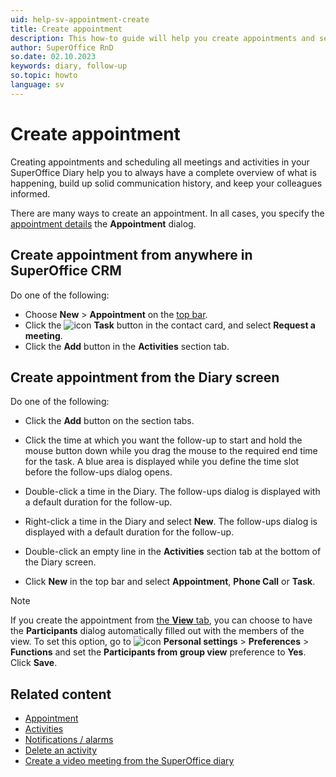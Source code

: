 ```yaml
---
uid: help-sv-appointment-create
title: Create appointment
description: This how-to guide will help you create appointments and see the different types of activity options available.
author: SuperOffice RnD
so.date: 02.10.2023
keywords: diary, follow-up
so.topic: howto
language: sv
---
```


# Create appointment

Creating appointments and scheduling all meetings and activities in your SuperOffice Diary help you to always have a complete overview of what is happening, build up solid communication history, and keep your colleagues informed.

There are many ways to create an appointment. In all cases, you specify the [appointment details][2] the **Appointment** dialog.

## Create appointment from anywhere in SuperOffice CRM

Do one of the following:

* Choose **New** > **Appointment** on the [top bar][3].
* Click the ![icon][img1] **Task** button in the contact card, and select **Request a meeting**.
* Click the **Add** button in the **Activities** section tab.

## Create appointment from the Diary screen

Do one of the following:

* Click the **Add** button on the section tabs.

* Click the time at which you want the follow-up to start and hold the mouse button down while you drag the mouse to the required end time for the task. A blue area is displayed while you define the time slot before the follow-ups dialog opens.

* Double-click a time in the Diary. The follow-ups dialog is displayed with a default duration for the follow-up.

* Right-click a time in the Diary and select **New**. The follow-ups dialog is displayed with a default duration for the follow-up.

* Double-click an empty line in the **Activities** section tab at the bottom of the Diary screen.

* Click **New** in the top bar and select **Appointment**, **Phone Call** or **Task**.

> [!NOTE]
> If you create the appointment from [the **View** tab][1], you can choose to have the **Participants** dialog automatically filled out with the members of the view. To set this option, go to ![icon][img2] **Personal settings** > **Preferences** > **Functions** and set the **Participants from group view** preference to **Yes**. Click **Save**.

## Related content

* [Appointment][6]
* [Activities][4]
* [Notifications / alarms][5]
* [Delete an activity][7]
* [Create a video meeting from the SuperOffice diary][8]

<!-- Referenced links -->
[1]: screen/view.md
[2]: screen/dialog-for-followups.md
[3]: ../../learn/getting-started/main-screen/buttons-in-menu-bar.md
[4]: ../../learn/activity/index.md
[7]: ../../learn/activity/delete-activities-contact.md
[5]: set-alarm.md
[6]: appointment.md
[8]: video-meetings.md

<!-- Referenced images -->
[img1]: ../../../media/icons/btn-menu.png
[img2]: ../../../media/icons/personal-settings-small.png

